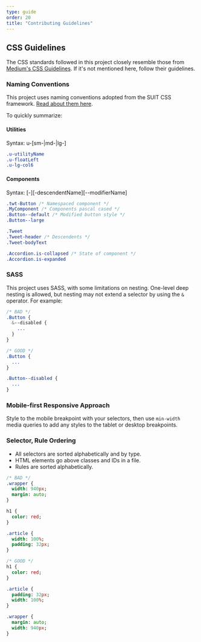 ```yaml
---
type: guide
order: 20
title: "Contributing Guidelines"
---
```


## CSS Guidelines

The CSS standards followed in this project closely resemble those from [Medium's CSS Guidelines](https://gist.github.com/fat/a47b882eb5f84293c4ed). If it's not mentioned here, follow their guidelines.

### Naming Conventions

This project uses naming conventions adopted from the SUIT CSS framework. 
[Read about them here](https://github.com/suitcss/suit/blob/master/doc/naming-conventions.md).

To quickly summarize:

#### Utilities

Syntax: u-[sm-|md-|lg-]<utilityName>

```css
.u-utilityName
.u-floatLeft
.u-lg-col6
```

#### Components

Syntax: [<namespace>-]<ComponentName>[-descendentName][--modifierName]

```css
.twt-Button /* Namespaced component */
.MyComponent /* Components pascal cased */
.Button--default /* Modified button style */
.Button--large

.Tweet
.Tweet-header /* Descendents */
.Tweet-bodyText

.Accordion.is-collapsed /* State of component */
.Accordion.is-expanded
```

### SASS

This project uses SASS, with some limitations on nesting.  One-level deep nesting is allowed, but nesting may not extend a selector by using the `&` operator.  For example:

```sass
/* BAD */
.Button {
  &--disabled {
    ...
  }
}

/* GOOD */
.Button {
  ...
}

.Button--disabled {
  ...
}
```

### Mobile-first Responsive Approach

Style to the mobile breakpoint with your selectors, then use `min-width` media queries to add any styles to the tablet or desktop breakpoints.

### Selector, Rule Ordering

- All selectors are sorted alphabetically and by type.
- HTML elements go above classes and IDs in a file.
- Rules are sorted alphabetically.

```sass
/* BAD */
.wrapper {
  width: 940px;
  margin: auto;
}

h1 {
  color: red;
}

.article {
  width: 100%;
  padding: 32px;
}

/* GOOD */
h1 {
  color: red;
}

.article {
  padding: 32px;
  width: 100%;
}

.wrapper {
  margin: auto;
  width: 940px;
}
```
